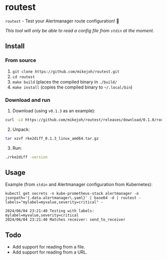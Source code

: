 # routest

`routest` - Test your Alertmanager route configuration! 🔔

_This tool will only be able to read a config file from `stdin` at the moment._

## Install

### From source

1. `git clone https://github.com/mikejoh/routest.git`
2. `cd routest`
3. `make build` (places the compiled binary in `./build/`
4. `make install` (copies the compiled binary to `~/.local/bin`)

### Download and run

1. Download (using `v0.1.3` as an example):

```bash
curl -LO https://github.com/mikejoh/routest/releases/download/0.1.0/routest_0.1.0_linux_amd64.tar.gz
```

2. Unpack:

```bash
tar xzvf rke2diff_0.1.3_linux_amd64.tar.gz
```

3. Run:

```bash
./rke2diff -version
```

## Usage

Example (from `stdin` and Alertmanager configuration from Kubernetes):

```
kubectl get secrets -n kube-prometheus-stack alertmanager -o jsonpath='{.data.alertmanager\.yaml}' | base64 -d | routest -labels="mylabel=myvalue,severity=critical" -

2024/06/04 23:21:40 Testing with labels: mylabel=myvalue,severity=critical
2024/06/04 23:21:40 Matches receiver: send_to_receiver
```

## Todo

* Add support for reading from a file.
* Add support for reading from a URL.
